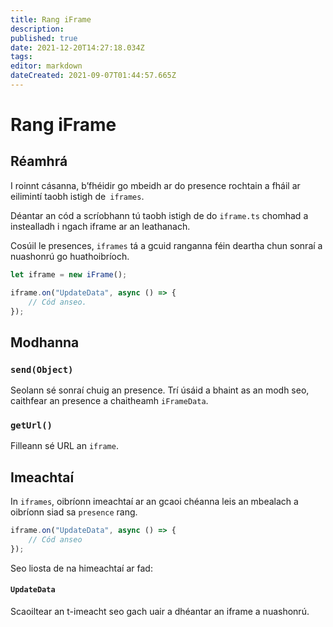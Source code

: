 ```yaml
---
title: Rang iFrame
description:
published: true
date: 2021-12-20T14:27:18.034Z
tags:
editor: markdown
dateCreated: 2021-09-07T01:44:57.665Z
---
```


# Rang iFrame

## Réamhrá

I roinnt cásanna, b’fhéidir go mbeidh ar do presence rochtain a fháil ar eilimintí taobh istigh de` iframes`.

Déantar an cód a scríobhann tú taobh istigh de do `iframe.ts` chomhad a instealladh i ngach iframe ar an leathanach.

Cosúil le presences, `iframes` tá a gcuid ranganna féin deartha chun sonraí a nuashonrú go huathoibríoch.

```ts
let iframe = new iFrame();

iframe.on("UpdateData", async () => {
    // Cód anseo.
});
```

## Modhanna

### `send(Object)`
Seolann sé sonraí chuig an presence. Trí úsáid a bhaint as an modh seo, caithfear an presence a chaitheamh `iFrameData`.

### `getUrl()`
Filleann sé URL an `iframe`.

## Imeachtaí
In `iframes`, oibríonn imeachtaí ar an gcaoi chéanna leis an mbealach a oibríonn siad sa `presence` rang.

```ts
iframe.on("UpdateData", async () => {
    // Cód anseo
});
```

Seo liosta de na himeachtaí ar fad:

#### `UpdateData`

Scaoiltear an t-imeacht seo gach uair a dhéantar an iframe a nuashonrú.
